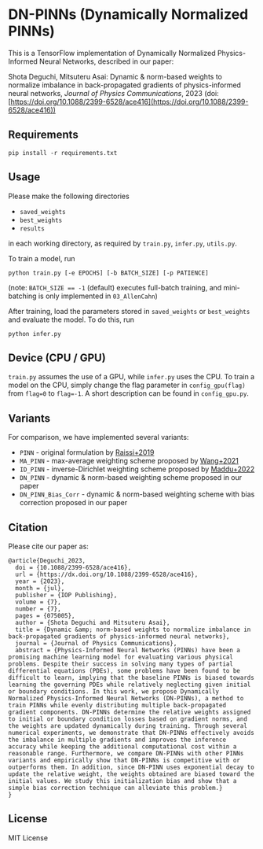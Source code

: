 # DN-PINNs (Dynamically Normalized PINNs)

This is a TensorFlow implementation of Dynamically Normalized Physics-Informed Neural Networks, described in our paper: 

Shota Deguchi, Mitsuteru Asai: Dynamic & norm-based weights to normalize imbalance in back-propagated gradients of physics-informed neural networks, *Journal of Physics Communications*, 2023 (doi: [https://doi.org/10.1088/2399-6528/ace416](https://doi.org/10.1088/2399-6528/ace416))

## Requirements
```
pip install -r requirements.txt
```

## Usage
Please make the following directories

* `saved_weights`
* `best_weights`
* `results`

in each working directory, as required by `train.py`, `infer.py`, `utils.py`. 

To train a model, run
```
python train.py [-e EPOCHS] [-b BATCH_SIZE] [-p PATIENCE]
```
(note: `BATCH_SIZE == -1` (default) executes full-batch training, and mini-batching is only implemented in `03_AllenCahn`)

After training, load the parameters stored in `saved_weights` or `best_weights` and evaluate the model. To do this, run
```
python infer.py
```

## Device (CPU / GPU)
<code>train.py</code> assumes the use of a GPU, while <code>infer.py</code> uses the CPU. To train a model on the CPU, simply change the flag parameter in <code>config_gpu(flag)</code> from <code>flag=0</code> to <code>flag=-1</code>. A short description can be found in <code>config_gpu.py</code>. 

## Variants
For comparison, we have implemented several variants:

* `PINN` - original formulation by [Raissi+2019](https://doi.org/10.1016/j.jcp.2018.10.045)
* `MA_PINN` - max-average weighting scheme proposed by [Wang+2021](https://doi.org/10.1137/20M1318043)
* `ID_PINN` - inverse-Dirichlet weighting scheme proposed by [Maddu+2022](https://dx.doi.org/10.1088/2632-2153/ac3712)
* `DN_PINN` - dynamic & norm-based weighting scheme proposed in our paper
* `DN_PINN_Bias_Corr` - dynamic & norm-based weighting scheme with bias correction proposed in our paper

## Citation
Please cite our paper as: 
```
@article{Deguchi_2023,
  doi = {10.1088/2399-6528/ace416},
  url = {https://dx.doi.org/10.1088/2399-6528/ace416},
  year = {2023},
  month = {jul},
  publisher = {IOP Publishing},
  volume = {7},
  number = {7},
  pages = {075005},
  author = {Shota Deguchi and Mitsuteru Asai},
  title = {Dynamic &amp; norm-based weights to normalize imbalance in back-propagated gradients of physics-informed neural networks},
  journal = {Journal of Physics Communications},
  abstract = {Physics-Informed Neural Networks (PINNs) have been a promising machine learning model for evaluating various physical problems. Despite their success in solving many types of partial differential equations (PDEs), some problems have been found to be difficult to learn, implying that the baseline PINNs is biased towards learning the governing PDEs while relatively neglecting given initial or boundary conditions. In this work, we propose Dynamically Normalized Physics-Informed Neural Networks (DN-PINNs), a method to train PINNs while evenly distributing multiple back-propagated gradient components. DN-PINNs determine the relative weights assigned to initial or boundary condition losses based on gradient norms, and the weights are updated dynamically during training. Through several numerical experiments, we demonstrate that DN-PINNs effectively avoids the imbalance in multiple gradients and improves the inference accuracy while keeping the additional computational cost within a reasonable range. Furthermore, we compare DN-PINNs with other PINNs variants and empirically show that DN-PINNs is competitive with or outperforms them. In addition, since DN-PINN uses exponential decay to update the relative weight, the weights obtained are biased toward the initial values. We study this initialization bias and show that a simple bias correction technique can alleviate this problem.}
}
```

## License
MIT License
